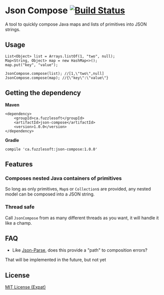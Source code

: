 # Json Compose [![Build Status](https://travis-ci.org/mitchhentges/json-compose.svg?branch=master)](https://travis-ci.org/mitchhentges/json-compose)

A tool to quickly compose Java maps and lists of primitives into JSON strings.

## Usage

```
List<Object> list = Arrays.listOf(1, "two", null);
Map<String, Object> map = new HashMap<>();
map.put("key", "value");

JsonCompose.compose(list); //[1,\"two\",null]
JsonCompose.compose(map); //{\"key\":\"value\"}
```

## Getting the dependency

**Maven**
```
<dependency>
    <groupId>ca.fuzzlesoft</groupId>
    <artifactId>json-compose</artifactId>
    <version>1.0.0</version>
</dependency>
```

**Gradle**
```
compile 'ca.fuzzlesoft:json-compose:1.0.0'
```

## Features

### Composes nested Java containers of primitives

So long as only primitives, `Map`s or `Collection`s are provided, any nested model can be composed into a JSON string.

### Thread safe

Call `JsonCompose` from as many different threads as you want, it will handle it like a champ.

## FAQ

* Like [Json-Parse](https://github.com/mitchhentges/json-parse), does this provide a "path" to composition errors?

That will be implemented in the future, but not yet

## License
[MIT License (Expat)](http://www.opensource.org/licenses/mit-license.php)